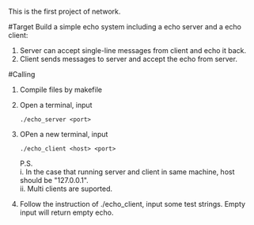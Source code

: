 This is the first project of network.

#Target
Build a simple echo system including a echo server and a echo client:   
1. Server can accept single-line messages from client and echo it back.     
2. Client sends messages to server and accept the echo from server.

#Calling
1. Compile files by makefile

2. Open a terminal, input       
    ```
    ./echo_server <port>
    ```
3. OPen a new terminal, input       
    ```
    ./echo_client <host> <port>
    ```

    P.S.        
    i.  In the case that running server and client in same machine, host should be "127.0.0.1".        
    ii. Multi clients are suported.

3. Follow the instruction of ./echo_client, input some test strings. Empty input will return empty echo.